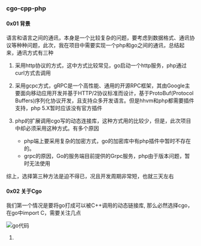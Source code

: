 ### cgo-cpp-php

#### 0x01 背景

语言和语言之间的通讯，本身是一个比较复杂的问题，要考虑到数据格式、通讯协议等种种问题，此次，我在项目中需要实现一个php和go之间的通讯，总结起来，通讯方式有三种
1. 采用http协议的方式，这中方式比较常见，go启动一个http服务，php通过curl方式去调用
2. 采用gcpc方式，gRPC是一个高性能、通用的开源RPC框架，其由Google主要面向移动应用开发并基于HTTP/2协议标准而设计，基于ProtoBuf(Protocol Buffers)序列化协议开发，且支持众多开发语言。但是hhvm和php都需要插件支持，php 5.X暂时应该没有官方插件
3. php的扩展调用cgo写的动态连接库，这种方式用的比较少，但是，此次项目中却必须采用这种方式。有多个原因
	
	- php端上要采用复杂的加密方式，go的加密库中有php插件中暂时不存在的。
	- grpc的原因，Go的服务端目前提供的Grpc服务，php由于版本问题，暂时无法使用

综上，选择第三种方法是迫不得已，况且开发周期非常短，也就三天左右	

#### 0x02 关于Cgo

我们第一个情况是要将go打成可以被C++调用的动态链接库, 那么必然选择cgo，在go中import C，需要关注几点

![go代码](https://github.com/oldwind/cgo-cpp-php/blob/master/img/123.png)

1. 
